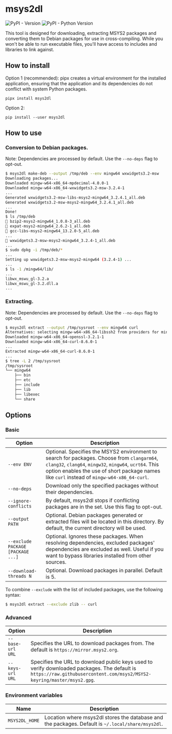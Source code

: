 # msys2dl

![PyPI - Version](https://img.shields.io/pypi/v/msys2dl) ![PyPI - Python Version](https://img.shields.io/pypi/pyversions/msys2dl)

This tool is designed for downloading, extracting MSYS2 packages and converting them to Debian packages for use in
cross-compiling. While you won't be able to run executable files, you'll have access to includes and libraries to link
against.

## How to install

Option 1 (recommended): pipx creates a virtual environment for the installed application, ensuring that the application
and its dependencies do not conflict with system Python packages.

```
pipx install msys2dl
```

Option 2:

```
pip install --user msys2dl
```

## How to use

### Conversion to Debian packages.

Note: Dependencies are processed by default. Use the `--no-deps` flag to opt-out.

```bash
$ msys2dl make-deb --output /tmp/deb --env mingw64 wxwidgets3.2-msw
Downloading packages...
Downloaded mingw-w64-x86_64-mpdecimal-4.0.0-1
Downloaded mingw-w64-x86_64-wxwidgets3.2-msw-3.2.4-1
...
Generated wxwidgets3.2-msw-libs-msys2-mingw64_3.2.4.1_all.deb
Generated wxwidgets3.2-msw-msys2-mingw64_3.2.4.1_all.deb
...
Done!
$ ls /tmp/deb
 bzip2-msys2-mingw64_1.0.8-3_all.deb
 expat-msys2-mingw64_2.6.2-1_all.deb
 gcc-libs-msys2-mingw64_13.2.0-5_all.deb
...
 wxwidgets3.2-msw-msys2-mingw64_3.2.4-1_all.deb
...
$ sudo dpkg -i /tmp/deb/*
...
Setting up wxwidgets3.2-msw-msys2-mingw64 (3.2.4-1) ...
...
$ ls -1 /mingw64/lib/
...
libwx_mswu_gl-3.2.a
libwx_mswu_gl-3.2.dll.a
...
```

### Extracting.

Note: Dependencies are processed by default. Use the `--no-deps` flag to opt-out.

```bash
$ msys2dl extract --output /tmp/sysroot --env mingw64 curl
Alternatives: selecting mingw-w64-x86_64-libssh2 from providers for mingw-w64-x86_64-libssh2 (mingw-w64-x86_64-libssh2, mingw-w64-x86_64-libssh2-wincng)
Downloaded mingw-w64-x86_64-openssl-3.2.1-1
Downloaded mingw-w64-x86_64-curl-8.6.0-1
...
Extracted mingw-w64-x86_64-curl-8.6.0-1
...
$ tree -L 2 /tmp/sysroot
/tmp/sysroot
└── mingw64
    ├── bin
    ├── etc
    ├── include
    ├── lib
    ├── libexec
    └── share
```

## Options

### Basic

| Option                            | Description                                                                                                                                                                                                                                          |
|-----------------------------------|------------------------------------------------------------------------------------------------------------------------------------------------------------------------------------------------------------------------------------------------------|
| `--env ENV`                       | Optional. Specifies the MSYS2 environment to search for packages. Choose from `clangarm64`, `clang32`, `clang64`, `mingw32`, `mingw64`, `ucrt64`. This option enables the use of short package names like `curl` instead of `mingw-w64-x86_64-curl`. |
| `--no-deps`                       | Download only the specified packages without their dependencies.                                                                                                                                                                                     |
| `--ignore-conflicts`              | By default, msys2dl stops if conflicting packages are in the set. Use this flag to opt-out.                                                                                                                                                          |
| `--output PATH`                   | Optional. Debian packages generated or extracted files will be located in this directory. By default, the current directory will be used.                                                                                                            |
| `--exclude PACKAGE [PACKAGE ...]` | Optional. Ignores these packages. When resolving dependencies, excluded packages' dependencies are excluded as well. Useful if you want to bypass libraries installed from other sources.                                                            |
| `--download-threads N`            | Optional. Download packages in parallel. Default is 5.                                                                                                                                                                                               |

To combine `--exclude` with the list of included packages, use the following syntax:

```bash
$ msys2dl extract --exclude zlib -- curl 
```

### Advanced

| Option           | Description                                                                                                                                                            |
|------------------|------------------------------------------------------------------------------------------------------------------------------------------------------------------------|
| `--base-url URL` | Specifies the URL to download packages from. The default is `https://mirror.msys2.org`.                                                                                |
| `--keys-url URL` | Specifies the URL to download public keys used to verify downloaded packages. The default is `https://raw.githubusercontent.com/msys2/MSYS2-keyring/master/msys2.gpg`. |

### Environment variables

| Name           | Description                                                                                       |
|----------------|---------------------------------------------------------------------------------------------------|
| `MSYS2DL_HOME` | Location where msys2dl stores the database and the packages. Default is `~/.local/share/msys2dl`. |


